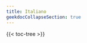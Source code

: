 ```yaml
---
title: Italiano
geekdocCollapseSection: true
---
```


<!-- spellchecker-disable -->

{{< toc-tree >}}

<!-- spellchecker-enable -->